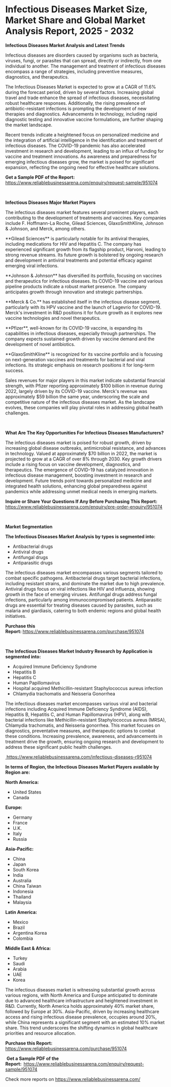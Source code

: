 <p><h1>Infectious Diseases Market Size, Market Share and Global Market Analysis Report, 2025 - 2032</h1></p><p><strong>Infectious Diseases Market Analysis and Latest Trends</strong></p>
<p><p>Infectious diseases are disorders caused by organisms such as bacteria, viruses, fungi, or parasites that can spread, directly or indirectly, from one individual to another. The management and treatment of infectious diseases encompass a range of strategies, including preventive measures, diagnostics, and therapeutics.</p><p>The Infectious Diseases Market is expected to grow at a CAGR of 11.6% during the forecast period, driven by several factors. Increasing global travel and trade enhance the spread of infectious diseases, necessitating robust healthcare responses. Additionally, the rising prevalence of antibiotic-resistant infections is prompting the development of new therapies and diagnostics. Advancements in technology, including rapid diagnostic testing and innovative vaccine formulations, are further shaping the market landscape.</p><p>Recent trends indicate a heightened focus on personalized medicine and the integration of artificial intelligence in the identification and treatment of infectious diseases. The COVID-19 pandemic has also accelerated investment in research and development, leading to an influx of funding for vaccine and treatment innovations. As awareness and preparedness for emerging infectious diseases grow, the market is poised for significant expansion, reflecting the ongoing need for effective healthcare solutions.</p></p>
<p><strong>Get a Sample PDF of the Report:&nbsp;</strong> <a href="https://www.reliablebusinessarena.com/enquiry/request-sample/951074?utm_campaign=3001&utm_medium=2&utm_source=Github&utm_content=ia&utm_term=06032025&utm_id=infectious-diseases">https://www.reliablebusinessarena.com/enquiry/request-sample/951074</a></p>
<p>&nbsp;</p>
<p><strong>Infectious Diseases Major Market Players</strong></p>
<p><p>The infectious diseases market features several prominent players, each contributing to the development of treatments and vaccines. Key companies include F. Hoffmann-La Roche, Gilead Sciences, GlaxoSmithKline, Johnson & Johnson, and Merck, among others.</p><p>**Gilead Sciences** is particularly notable for its antiviral therapies, including medications for HIV and Hepatitis C. The company has experienced significant growth from its flagship product, Harvoni, leading to strong revenue streams. Its future growth is bolstered by ongoing research and development in antiviral treatments and potential efficacy against emerging viral infections.</p><p>**Johnson & Johnson** has diversified its portfolio, focusing on vaccines and therapeutics for infectious diseases. Its COVID-19 vaccine and various pipeline products indicate a robust market presence. The company anticipates growth through innovation and strategic partnerships.</p><p>**Merck & Co.** has established itself in the infectious disease segment, particularly with its HPV vaccine and the launch of Lagevrio for COVID-19. Merck's investment in R&D positions it for future growth as it explores new vaccine technologies and novel therapeutics.</p><p>**Pfizer**, well-known for its COVID-19 vaccine, is expanding its capabilities in infectious diseases, especially through partnerships. The company expects sustained growth driven by vaccine demand and the development of novel antibiotics.</p><p>**GlaxoSmithKline** is recognized for its vaccine portfolio and is focusing on next-generation vaccines and treatments for bacterial and viral infections. Its strategic emphasis on research positions it for long-term success.</p><p>Sales revenues for major players in this market indicate substantial financial strength, with Pfizer reporting approximately $100 billion in revenue during 2022, largely driven by its COVID-19 vaccine. Merck's revenue was approximately $59 billion the same year, underscoring the scale and competitive nature of the infectious diseases market. As the landscape evolves, these companies will play pivotal roles in addressing global health challenges.</p></p>
<p>&nbsp;</p>
<p><strong>What Are The Key Opportunities For Infectious Diseases Manufacturers?</strong></p>
<p><p>The infectious diseases market is poised for robust growth, driven by increasing global disease outbreaks, antimicrobial resistance, and advances in technology. Valued at approximately $70 billion in 2022, the market is projected to grow at a CAGR of over 8% through 2030. Key growth drivers include a rising focus on vaccine development, diagnostics, and therapeutics. The emergence of COVID-19 has catalyzed innovation in infectious disease management, boosting investment in research and development. Future trends point towards personalized medicine and integrated health solutions, enhancing global preparedness against pandemics while addressing unmet medical needs in emerging markets.</p></p>
<p><strong>Inquire or Share Your Questions If Any Before Purchasing This Report:</strong> <a href="https://www.reliablebusinessarena.com/enquiry/pre-order-enquiry/951074?utm_campaign=3001&utm_medium=2&utm_source=Github&utm_content=ia&utm_term=06032025&utm_id=infectious-diseases">https://www.reliablebusinessarena.com/enquiry/pre-order-enquiry/951074</a></p>
<p>&nbsp;</p>
<p><strong>Market Segmentation</strong></p>
<p><strong>The Infectious Diseases Market Analysis by types is segmented into:</strong></p>
<p><ul><li>Antibacterial drugs</li><li>Antiviral drugs</li><li>Antifungal drugs</li><li>Antiparasitic drugs</li></ul></p>
<p><p>The infectious diseases market encompasses various segments tailored to combat specific pathogens. Antibacterial drugs target bacterial infections, including resistant strains, and dominate the market due to high prevalence. Antiviral drugs focus on viral infections like HIV and influenza, showing growth in the face of emerging viruses. Antifungal drugs address fungal infections, particularly among immunocompromised patients. Antiparasitic drugs are essential for treating diseases caused by parasites, such as malaria and giardiasis, catering to both endemic regions and global health initiatives.</p></p>
<p><strong>Purchase this Report:&nbsp;</strong><a href="https://www.reliablebusinessarena.com/purchase/951074?utm_campaign=3001&utm_medium=2&utm_source=Github&utm_content=ia&utm_term=06032025&utm_id=infectious-diseases">https://www.reliablebusinessarena.com/purchase/951074</a></p>
<p>&nbsp;</p>
<p><strong>The Infectious Diseases Market Industry Research by Application is segmented into:</strong></p>
<p><ul><li>Acquired Immune Deficiency Syndrome</li><li>Hepatitis B</li><li>Hepatitis C</li><li>Human Papillomavirus</li><li>Hospital acquired Methicillin-resistant Staphylococcus aureus infection</li><li>Chlamydia trachomatis and Neisseria Gonorrhea</li></ul></p>
<p><p>The infectious diseases market encompasses various viral and bacterial infections including Acquired Immune Deficiency Syndrome (AIDS), Hepatitis B, Hepatitis C, and Human Papillomavirus (HPV), along with bacterial infections like Methicillin-resistant Staphylococcus aureus (MRSA), Chlamydia trachomatis, and Neisseria gonorrhea. This market focuses on diagnostics, preventative measures, and therapeutic options to combat these conditions. Increasing prevalence, awareness, and advancements in treatment drive the growth, ensuring ongoing research and development to address these significant public health challenges.</p></p>
<p><a href="https://www.reliablebusinessarena.com/infectious-diseases-r951074?utm_campaign=3001&utm_medium=2&utm_source=Github&utm_content=ia&utm_term=06032025&utm_id=infectious-diseases">&nbsp;https://www.reliablebusinessarena.com/infectious-diseases-r951074</a></p>
<p><strong>In terms of Region, the Infectious Diseases Market Players available by Region are:</strong></p>
<p>
    <p> <strong> North America: </strong>
        <ul>
            <li>United States</li>
            <li>Canada</li>
        </ul>
        </p> 
    <p> <strong> Europe: </strong>
        <ul>
            <li>Germany</li>
            <li>France</li>
            <li>U.K.</li>
            <li>Italy</li>
            <li>Russia</li>
        </ul>
        </p> 
    <p> <strong> Asia-Pacific: </strong>
        <ul>
            <li>China</li>
            <li>Japan</li>
            <li>South Korea</li>
            <li>India</li>
            <li>Australia</li>
            <li>China Taiwan</li>
            <li>Indonesia</li>
            <li>Thailand</li>
            <li>Malaysia</li>
        </ul>
        </p> 
    <p> <strong> Latin America: </strong>
        <ul>
            <li>Mexico</li>
            <li>Brazil</li>
            <li>Argentina Korea</li>
            <li>Colombia</li>
        </ul>
        </p> 
    <p> <strong> Middle East & Africa: </strong>
        <ul>
            <li>Turkey</li>
            <li>Saudi</li>
            <li>Arabia</li>
            <li>UAE</li>
            <li>Korea</li>
        </ul>
    </p>
    </p>
<p><p>The infectious diseases market is witnessing substantial growth across various regions, with North America and Europe anticipated to dominate due to advanced healthcare infrastructure and heightened investment in R&D. Currently, North America holds approximately 40% market share, followed by Europe at 30%. Asia-Pacific, driven by increasing healthcare access and rising infectious disease prevalence, occupies around 20%, while China represents a significant segment with an estimated 10% market share. This trend underscores the shifting dynamics in global healthcare priorities and resource allocation.</p></p>
<p><strong>Purchase this Report: </strong><a href="https://www.reliablebusinessarena.com/purchase/951074?utm_campaign=3001&utm_medium=2&utm_source=Github&utm_content=ia&utm_term=06032025&utm_id=infectious-diseases">https://www.reliablebusinessarena.com/purchase/951074</a></p>
<p>&nbsp;<strong>Get a Sample PDF of the Report:&nbsp;&nbsp;</strong><a href="https://www.reliablebusinessarena.com/enquiry/request-sample/951074?utm_campaign=3001&utm_medium=2&utm_source=Github&utm_content=ia&utm_term=06032025&utm_id=infectious-diseases">https://www.reliablebusinessarena.com/enquiry/request-sample/951074</a></p>
<p><strong></strong></p>
<p>Check more reports on <a href="https://www.reliablebusinessarena.com/?utm_campaign=3001&utm_medium=2&utm_source=Github&utm_content=ia&utm_term=06032025&utm_id=infectious-diseases">https://www.reliablebusinessarena.com/</a></p>